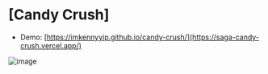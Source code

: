 # [Candy Crush]

- Demo: [https://imkennyyip.github.io/candy-crush/](https://saga-candy-crush.vercel.app/)

![image](https://github.com/SuchitraSwain/saga-candy-crush/assets/25793195/63259549-bfc9-44bd-95ce-e6f57e31b37e)
